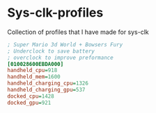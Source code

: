 # Sys-clk-profiles
Collection of profiles that I have made for sys-clk

```ini
; Super Mario 3d World + Bowsers Fury
; Underclock to save battery
; overclock to improve preformance
[010028600EBDA000]
handheld_cpu=918
handheld_mem=1600
handheld_charging_cpu=1326
handheld_charging_gpu=537
docked_cpu=1428
docked_gpu=921
```

